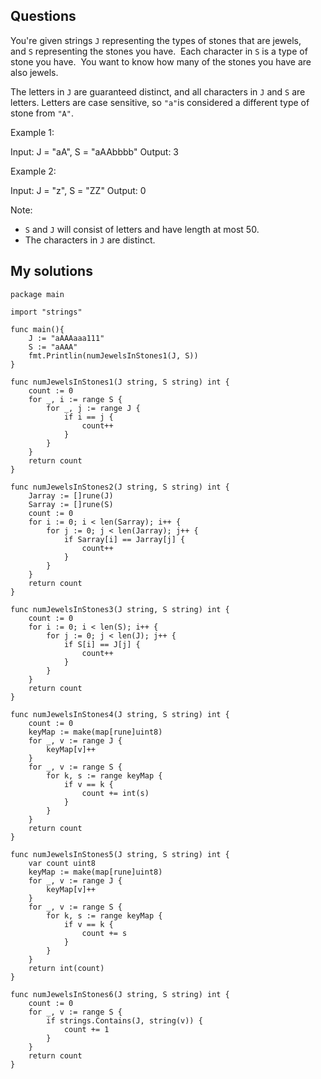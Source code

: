 ## Questions

You're given strings `J` representing the types of stones that are jewels, and `S` representing the stones you have.  Each character in `S` is a type of stone you have.  You want to know how many of the stones you have are also jewels.

The letters in `J` are guaranteed distinct, and all characters in `J` and `S` are letters. Letters are case sensitive, so `"a"`is considered a different type of stone from `"A"`.

Example 1:

Input: J = "aA", S = "aAAbbbb"
Output: 3

Example 2:

Input: J = "z", S = "ZZ"
Output: 0

Note:

-   `S` and `J` will consist of letters and have length at most 50.
-   The characters in `J` are distinct.

## My solutions

```golang
package main

import "strings"

func main(){
    J := "aAAAaaa111"
    S := "aAAA"
    fmt.Printlin(numJewelsInStones1(J, S))
}

func numJewelsInStones1(J string, S string) int {
	count := 0
	for _, i := range S {
		for _, j := range J {
			if i == j {
				count++
			}
		}
	}
	return count
}

func numJewelsInStones2(J string, S string) int {
	Jarray := []rune(J)
	Sarray := []rune(S)
	count := 0
	for i := 0; i < len(Sarray); i++ {
		for j := 0; j < len(Jarray); j++ {
			if Sarray[i] == Jarray[j] {
				count++
			}
		}
	}
	return count
}

func numJewelsInStones3(J string, S string) int {
	count := 0
	for i := 0; i < len(S); i++ {
		for j := 0; j < len(J); j++ {
			if S[i] == J[j] {
				count++
			}
		}
	}
	return count
}

func numJewelsInStones4(J string, S string) int {
	count := 0
	keyMap := make(map[rune]uint8)
	for _, v := range J {
		keyMap[v]++
	}
	for _, v := range S {
		for k, s := range keyMap {
			if v == k {
				count += int(s)
			}
		}
	}
	return count
}

func numJewelsInStones5(J string, S string) int {
	var count uint8
	keyMap := make(map[rune]uint8)
	for _, v := range J {
		keyMap[v]++
	}
	for _, v := range S {
		for k, s := range keyMap {
			if v == k {
				count += s
			}
		}
	}
	return int(count)
}

func numJewelsInStones6(J string, S string) int {
	count := 0
	for _, v := range S {
		if strings.Contains(J, string(v)) {
			count += 1
		}
	}
	return count
}
```
